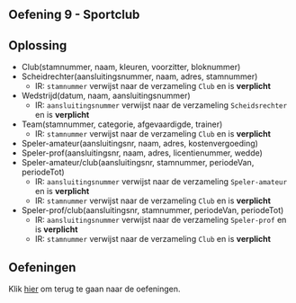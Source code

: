 ## Oefening 9 - Sportclub

## Oplossing
- Club(stamnummer, naam, kleuren, voorzitter, bloknummer)​
- Scheidrechter(aansluitingsnummer, naam, adres, stamnummer)​
    - IR: `stamnummer` verwijst naar de verzameling `Club` en is **verplicht​**
- Wedstrijd(datum, naam, aansluitingsnummer)​
    - IR: `aansluitingsnummer` verwijst naar de verzameling `Scheidsrechter` en is **verplicht​**
- Team(stamnummer, categorie, afgevaardigde, trainer)​
    - IR: `stamnummer` verwijst naar de verzameling `Club` en is **verplicht​**
- Speler-amateur(aansluitingsnr, naam, adres, kostenvergoeding)​
- Speler-prof(aansluitingsnr, naam, adres, licentienummer, wedde)​
- Speler-amateur/club(aansluitingsnr, stamnummer, periodeVan, periodeTot)​
    - IR: `aansluitingsnummer` verwijst naar de verzameling `Speler-amateur` en is **verplicht​**
    - IR: `stamnummer` verwijst naar de verzameling `Club` en is **verplicht​**
- Speler-prof/club(aansluitingsnr, stamnummer, periodeVan, periodeTot)​
    - IR: `aansluitingsnummer` verwijst naar de verzameling `Speler-prof` en is **verplicht​**
    - IR: `stamnummer` verwijst naar de verzameling `Club` en is **verplicht​**

## Oefeningen
Klik [hier](../exercises.md) om terug te gaan naar de oefeningen.